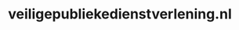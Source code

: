 ---
layout: post
title:  "veiligepubliekedienstverlening.nl"
internal_url:  "/dutchgov/veiligepubliekedienstverlening.nl.html"
subdomains_count: 4
all_subdomains_count: 4
urls_count: 4
ssl_rank: 0
http_rank: 70
url_link: /data/veiligepubliekedienstverlening.nl/urls.txt
all_subdomains_link: /data/veiligepubliekedienstverlening.nl/all_subdomains.txt
subdomains_link: /data/veiligepubliekedienstverlening.nl/subdomains.txt
categories: dutchgov
---